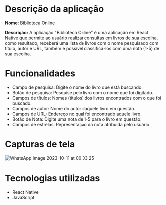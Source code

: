 # Descrição da aplicação
**Nome**: Biblioteca Online

**Descrição:** A aplicação "Biblioteca Online" é uma aplicação em React Native que permite ao usuário realizar consultas em livros de sua escolha, como resultado, receberá uma lista de livros com o nome pesquisado com título, autor e URL, também é possível classificá-los com uma nota (1-5) de sua escolha.

# Funcionalidades
- Campo de pesquisa: Digite o nome do livro que está buscando.
- Botão de pesquisa: Pesquise pelo livro com o nome que foi digitado.
- Campos de títulos: Nomes (títulos) dos livros encontrados com o que foi buscado.
- Campos de autor: Nome do autor daquele livro em questão.
- Campos de URL: Endereço no qual foi encontrado aquele livro.
- Botão de Nota: Digite uma nota de 1-5 para o livro em questão.
- Campos de estrelas: Representação da nota atribuída pelo usuário.

# Capturas de tela
![WhatsApp Image 2023-10-11 at 00 03 25](https://github.com/Nelson1Aguiar/Biblioteca_Online/assets/132019512/c70351a2-916f-42b5-bad7-9862eb16328e)



# Tecnologias utilizadas
- React Native
- JavaScript
